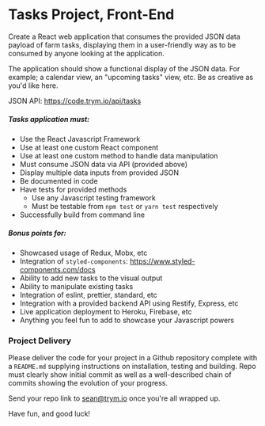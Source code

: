 # Tasks Project, Front-End

Create a React web application that consumes the provided JSON data payload of farm tasks, displaying them in a user-friendly way as to be consumed by anyone looking at the application.

The application should show a functional display of the JSON data.  For example; a calendar view, an "upcoming tasks" view, etc.  Be as creative as you'd like here.

JSON API: https://code.trym.io/api/tasks

##### Tasks application must:
- Use the React Javascript Framework
- Use at least one custom React component
- Use at least one custom method to handle data manipulation
- Must consume JSON data via API (provided above)
- Display multiple data inputs from provided JSON 
- Be documented in code
- Have tests for provided methods
  - Use any Javascript testing framework
  - Must be testable from `npm test` or `yarn test` respectively
- Successfully build from command line

##### Bonus points for:
- Showcased usage of Redux, Mobx, etc
- Integration of `styled-components`: https://www.styled-components.com/docs
- Ability to add new tasks to the visual output
- Ability to manipulate existing tasks
- Integration of eslint, prettier, standard, etc
- Integration with a provided backend API using Restify, Express, etc
- Live application deployment to Heroku, Firebase, etc
- Anything you feel fun to add to showcase your Javascript powers

### Project Delivery

Please deliver the code for your project in a Github repository complete with a `README.md` supplying instructions on installation, testing and building.  Repo must clearly show initial commit as well as a well-described chain of commits showing the evolution of your progress.

Send your repo link to sean@trym.io once you're all wrapped up.

Have fun, and good luck!
